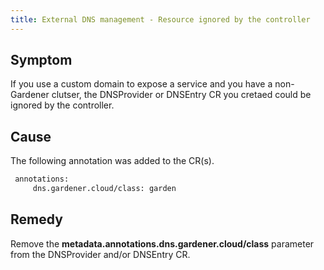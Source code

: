 ```yaml
---
title: External DNS management - Resource ignored by the controller
---
```


## Symptom

If you use a custom domain to expose a service and you have a non-Gardener clutser, the DNSProvider or DNSEntry CR you cretaed could be ignored by the controller.

## Cause

The following annotation was added to the CR(s).

```txt
 annotations:
     dns.gardener.cloud/class: garden
```

## Remedy

Remove the **metadata.annotations.dns.gardener.cloud/class** parameter from the DNSProvider and/or DNSEntry CR.
